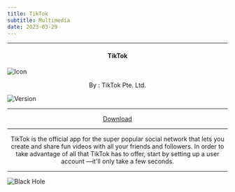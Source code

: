 ```yaml
---
title: TikTok
subtitle: Multimedia
date: 2023-03-29
---
```

---

<h4> <p align="center"> TikTok </p> </h4>

![Icon](https://rb.gy/drpbgh)

<p align="center"> By : TikTok Pte. Ltd. </p>

![Version](https://rb.gy/pr9tf)

---

<p align ="center">
<a href="https://clk.asia/MbWr" class="btn btn-outline-success"> Download </a>
</p>

---

<p align="center">
TikTok is the official app for the super popular social network that lets you create and share fun videos with all your friends and followers. In order to take advantage of all that TikTok has to offer, start by setting up a user account —it'll only take a few seconds.
</p>

---

![Black Hole](https://rb.gy/z0dyyw)
